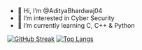 - 👋 Hi, I’m @AdityaBhardwaj04
- 👀 I’m interested in Cyber Security
- 🌱 I’m currently learning C, C++ & Python


<!---
AdityaBhardwaj04/AdityaBhardwaj04 is a ✨ special ✨ repository because its `README.md` (this file) appears on your GitHub profile.
You can click the Preview link to take a look at your changes.
--->
[![GitHub Streak](http://github-readme-streak-stats.herokuapp.com?user=AdityaBhardwaj04&theme=dark)](https://git.io/streak-stats)
[![Top Langs](https://github-readme-stats.vercel.app/api/top-langs/?username=anuraghazra&layout=compact)](https://github.com/anuraghazra/github-readme-stats)
